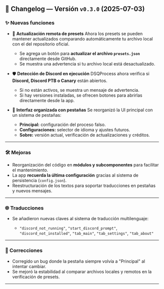 ## 📝 Changelog — Versión `v0.3.0` (2025-07-03)

### ✨ Nuevas funciones

* 🔁 **Actualización remota de presets**
  Ahora los presets se pueden mantener actualizados comparando automáticamente tu archivo local con el del repositorio oficial.

  * Se agrega un botón para **actualizar el archivo `presets.json`** directamente desde GitHub.
  * Se muestra una advertencia si tu archivo local está desactualizado.

* 🛡️ **Detección de Discord en ejecución**
  DSQProcess ahora verifica si **Discord, Discord PTB o Canary** están abiertos.

  * Si no están activos, se muestra un mensaje de advertencia.
  * Si hay versiones instaladas, se ofrecen botones para abrirlas directamente desde la app.

* 🧭 **Interfaz organizada con pestañas**
  Se reorganizó la UI principal con un sistema de pestañas:

  * **Principal:** configuración del proceso falso.
  * **Configuraciones:** selector de idioma y ajustes futuros.
  * **Sobre:** versión actual, verificación de actualizaciones y créditos.

---

### 🛠️ Mejoras

* Reorganización del código en **módulos y subcomponentes** para facilitar el mantenimiento.
* La app **recuerda la última configuración** gracias al sistema de persistencia (`config.json`).
* Reestructuración de los textos para soportar traducciones en pestañas y nuevos mensajes.

---

### 🌐 Traducciones

* Se añadieron nuevas claves al sistema de traducción multilenguaje:

  * `"discord_not_running"`, `"start_discord_prompt"`, `"discord_not_installed"`, `"tab_main"`, `"tab_settings"`, `"tab_about"`

---

### 🐞 Correcciones

* Corregido un bug donde la pestaña siempre volvía a "Principal" al intentar cambiar.
* Se mejoró la estabilidad al comparar archivos locales y remotos en la verificación de presets.

---
